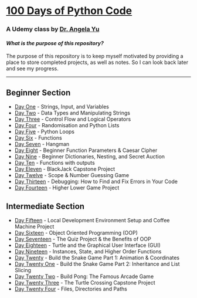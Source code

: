 # [100 Days of Python Code](https://www.udemy.com/course/100-days-of-code)
### A Udemy class by [Dr. Angela Yu](https://www.udemy.com/user/4b4368a3-b5c8-4529-aa65-2056ec31f37e/)

#### *What is the purpose of this repository?*

The purpose of this repository is to keep myself motivated by providing a place to store completed projects, as well as notes. So I can look back later and see my progress.

---
## Beginner Section
- [Day One](https://github.com/TroyCaywood/Python/blob/main/100%20Days%20of%20Code/Days/Day-1.md) - Strings, Input, and Variables
- [Day Two](https://github.com/TroyCaywood/Python/blob/main/100%20Days%20of%20Code/Days/Day-2.md) - Data Types and Manipulating Strings
- [Day Three](https://github.com/TroyCaywood/Python/blob/main/100%20Days%20of%20Code/Days/Day-3.md) - Control Flow and Logical Operators
- [Day Four](https://github.com/TroyCaywood/Python/blob/main/100%20Days%20of%20Code/Days/Day-4.md) - Randomisation and Python Lists
- [Day Five](https://github.com/TroyCaywood/Python/blob/main/100%20Days%20of%20Code/Days/Day-5.md) - Python Loops
- [Day Six](https://github.com/TroyCaywood/Python/blob/main/100%20Days%20of%20Code/Days/Day-6.md) - Functions
- [Day Seven](https://github.com/TroyCaywood/Python/blob/main/100%20Days%20of%20Code/Days/Day-7.md) - Hangman
- [Day Eight](https://github.com/TroyCaywood/Python/blob/main/100%20Days%20of%20Code/Days/Day-8.md) - Beginner Function Parameters & Caesar Cipher
- [Day Nine](https://github.com/TroyCaywood/Python/blob/main/100%20Days%20of%20Code/Days/Day-9.md) - Beginner Dictionaries, Nesting, and Secret Auction
- [Day Ten](https://github.com/TroyCaywood/Python/blob/main/100%20Days%20of%20Code/Days/Day-10.md) - Functions with outputs
- [Day Eleven](https://github.com/TroyCaywood/Python/blob/main/100%20Days%20of%20Code/Days/Day-11.md) - BlackJack Capstone Project
- [Day Twelve](https://github.com/TroyCaywood/Python/blob/main/100%20Days%20of%20Code/Days/Day-12.md) - Scope & Number Guessing Game
- [Day Thirteen](https://github.com/TroyCaywood/Python/blob/main/100%20Days%20of%20Code/Days/Day-13.md) - Debugging: How to Find and Fix Errors in Your Code
- [Day Fourteen](https://github.com/TroyCaywood/Python/blob/main/100%20Days%20of%20Code/Days/Day-14.md) - Higher Lower Game Project

## Intermediate Section
- [Day Fifteen](https://github.com/TroyCaywood/Python/blob/main/100%20Days%20of%20Code/Days/Day-15.md) - Local Development Environment Setup and Coffee Machine Project
- [Day Sixteen](https://github.com/TroyCaywood/Python/blob/main/100%20Days%20of%20Code/Days/Day-16.md) - Object Oriented Programming (OOP)
- [Day Seventeen](https://github.com/TroyCaywood/Python/blob/main/100%20Days%20of%20Code/Days/Day-17.md) - The Quiz Project & the Benefits of OOP
- [Day Eighteen](https://github.com/TroyCaywood/Python/blob/main/100%20Days%20of%20Code/Days/Day-18.md) - Turtle and the Graphical User Interface (GUI)
- [Day Nineteen](https://github.com/TroyCaywood/Python/blob/main/100%20Days%20of%20Code/Days/Day-19.md) - Instances, State, and Higher Order Functions
- [Day Twenty](https://github.com/TroyCaywood/Python/blob/main/100%20Days%20of%20Code/Days/Day-20.md) - Build the Snake Game Part 1: Animation & Coordinates
- [Day Twenty One](https://github.com/TroyCaywood/Python/blob/main/100%20Days%20of%20Code/Days/Day-21.md) - Build the Snake Game Part 2: Inheritance and List Slicing
- [Day Twenty Two](https://github.com/TroyCaywood/Python/blob/main/100%20Days%20of%20Code/Days/Day-22.md) - Build Pong: The Famous Arcade Game
- [Day Twenty Three](https://github.com/TroyCaywood/Python/blob/main/100%20Days%20of%20Code/Days/Day-23.md) - The Turtle Crossing Capstone Project
- [Day Twenty Four](https://github.com/TroyCaywood/Python/blob/main/100%20Days%20of%20Code/Days/Day-24.md) - Files, Directories and Paths